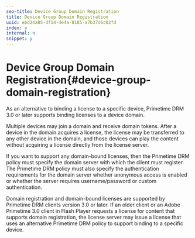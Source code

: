 ```yaml
---
seo-title: Device Group Domain Registration
title: Device Group Domain Registration
uuid: ebd24a85-df14-4e4a-8185-a7b37d6c02fd
index: y
internal: n
snippet: y
---
```


# Device Group Domain Registration{#device-group-domain-registration}

As an alternative to binding a license to a specific device, Primetime DRM 3.0 or later supports binding licenses to a device domain.

Multiple devices may join a domain and receive domain tokens. After a device in the domain acquires a license, the license may be transferred to any other device in the domain, and those devices can play the content without acquiring a license directly from the license server.

If you want to support any domain-bound licenses, then the Primetime DRM policy must specify the domain server with which the client must register. The Primetime DRM policy must also specify the authentication requirements for the domain server whether anonymous access is enabled or whether the server requires username/password or custom authentication.

Domain registration and domain-bound licenses are supported by Primetime DRM clients version 3.0 or later. If an older client or an Adobe Primetime 3.0 client in Flash Player requests a license for content that supports domain registration, the license server may issue a license that uses an alternative Primetime DRM policy to support binding to a specific device. 
